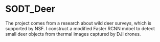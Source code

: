 # SODT_Deer
The project comes from a research about wild deer surveys, which is supported by NSF. I construct a modified Faster RCNN mdoel to detect small deer objects from thermal images captured by DJI drones.
